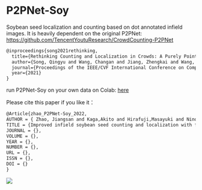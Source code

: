 # P2PNet-Soy
Soybean seed localization and counting based on dot annotated infield images.
It is heavily dependent on the original P2PNet: https://github.com/TencentYoutuResearch/CrowdCounting-P2PNet
```latex
@inproceedings{song2021rethinking,
  title={Rethinking Counting and Localization in Crowds: A Purely Point-Based Framework},
  author={Song, Qingyu and Wang, Changan and Jiang, Zhengkai and Wang, Yabiao and Tai, Ying and Wang, Chengjie and Li, Jilin and Huang, Feiyue and Wu, Yang},
  journal={Proceedings of the IEEE/CVF International Conference on Computer Vision},
  year={2021}
}  
```
  
run P2PNet-Soy on your own data on Colab:
[here](https://github.com/UTokyo-FieldPhenomics-Lab/P2PNet-Soy/blob/main/P2PNet_Soy.ipynb)


Please cite this paper if you like it：  

```latex
@Article{zhao_P2PNet-Soy_2022,
AUTHOR = { Zhao, Jiangsan and Kaga,Akito and Hirafuji,Masayuki and Ninomiya,Seishi and Guo, Wei},
TITLE = {Improved infield soybean seed counting and localization with feature level considered},
JOURNAL = {},
VOLUME = {},
YEAR = {},
NUMBER = {},
URL = {},
ISSN = {},
DOI = {}
}
```
![](https://github.com/UTokyo-FieldPhenomics-Lab/P2PNet-Soy/blob/main/P13W_prediction_withGT.gif)
